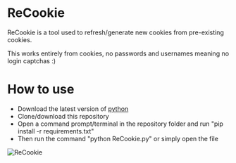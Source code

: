 # ReCookie

ReCookie is a tool used to refresh/generate new cookies from pre-existing cookies.

This works entirely from cookies, no passwords and usernames meaning no login captchas :)

# How to use

- Download the latest version of [python](https://www.python.org/downloads/)
- Clone/download this repository
- Open a command prompt/terminal in the repository folder and run "pip install -r requirements.txt"
- Then run the command "python ReCookie.py" or simply open the file

![ReCookie]()